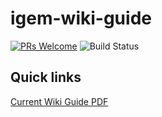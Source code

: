 # igem-wiki-guide

[![PRs Welcome](https://img.shields.io/badge/PRs-welcome-brightgreen.svg?style=flat-square)](http://makeapullrequest.com)
![Build Status](https://github.com/liliana-sanfilippo/igem-wiki-guide/actions/workflows/build-latex.yml/badge.svg)

## Quick links

[Current Wiki Guide PDF](https://liliana-sanfilippo.github.io/igem-wiki-guide/wiki-guide.pdf)
